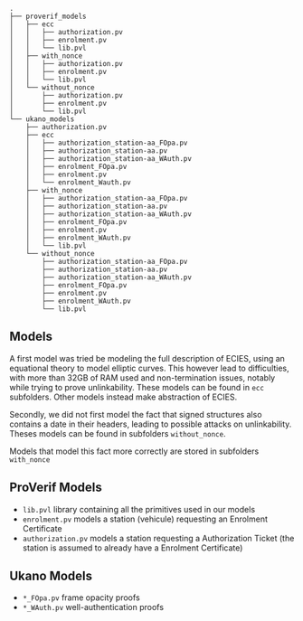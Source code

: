 
```
.
├── proverif_models
│   ├── ecc
│   │   ├── authorization.pv
│   │   ├── enrolment.pv
│   │   └── lib.pvl
│   ├── with_nonce
│   │   ├── authorization.pv
│   │   ├── enrolment.pv
│   │   └── lib.pvl
│   └── without_nonce
│       ├── authorization.pv
│       ├── enrolment.pv
│       └── lib.pvl
└── ukano_models
    ├── authorization.pv
    ├── ecc
    │   ├── authorization_station-aa_FOpa.pv
    │   ├── authorization_station-aa.pv
    │   ├── authorization_station-aa_WAuth.pv
    │   ├── enrolment_FOpa.pv
    │   ├── enrolment.pv
    │   └── enrolment_Wauth.pv
    ├── with_nonce
    │   ├── authorization_station-aa_FOpa.pv
    │   ├── authorization_station-aa.pv
    │   ├── authorization_station-aa_WAuth.pv
    │   ├── enrolment_FOpa.pv
    │   ├── enrolment.pv
    │   ├── enrolment_WAuth.pv
    │   └── lib.pvl
    └── without_nonce
        ├── authorization_station-aa_FOpa.pv
        ├── authorization_station-aa.pv
        ├── authorization_station-aa_WAuth.pv
        ├── enrolment_FOpa.pv
        ├── enrolment.pv
        ├── enrolment_WAuth.pv
        └── lib.pvl

```


## Models

A first model was tried be modeling the full description of ECIES, using an
equational theory to model elliptic curves. This however lead to difficulties,
with more than 32GB of RAM used and non-termination issues, notably while trying
to prove unlinkability. These models can be found in `ecc` subfolders. Other
models instead make abstraction of ECIES.

Secondly, we did not first model the fact that signed structures also contains
a date in their headers, leading to possible attacks on unlinkability. Theses
models can be found in subfolders `without_nonce`.

Models that model this fact more correctly are stored in subfolders `with_nonce`

## ProVerif Models

* `lib.pvl` library containing all the primitives used in our models
* `enrolment.pv` models a station (vehicule) requesting an Enrolment Certificate
* `authorization.pv` models a station requesting a Authorization Ticket (the station is assumed to already have a Enrolment Certificate)

## Ukano Models

* `*_FOpa.pv` frame opacity proofs
* `*_WAuth.pv` well-authentication proofs

